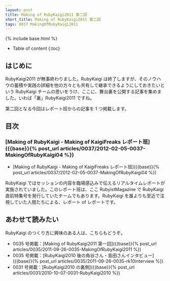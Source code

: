 ```yaml
---
layout: post
title: Making of RubyKaigi2011 第二回
short_title: Making of RubyKaigi2011 第二回
tags: 0037 MakingOfRubyKaigi2011
---
```

{% include base.html %}


* Table of content
{:toc}


## はじめに

RubyKaigi2011 が無事終わりました。RubyKaigi は終了しますが、そのノウハウの蓄積や実践の詳細を他の方々とも共有して継承できるようにしておきたいという RubyKaigi チームの思いをうけ、ここに、舞台裏を公開する記事を集めました。いわば「裏」RubyKaigi2011 ですね。

第二回となる今回はレポート班からの記事を 1 つ掲載します。

## 目次

### [Making of RubyKaigi - Making of KaigiFreaks レポート班]({{base}}{% post_url articles/0037/2012-02-05-0037-MakingOfRubyKaigi04 %})

* [Making of RubyKaigi - Making of KaigiFreaks レポート班]({{base}}{% post_url articles/0037/2012-02-05-0037-MakingOfRubyKaigi04 %})


RubyKaigi ではセッションの内容を臨場感込みで伝えるリアルタイムレポートが実施されていました。このレポート班は、ここ RubyistMagazine で RubyKaigi 直前特集号を発行していたチームでもあります。RubyKaigi を誰よりも至近で注視していた人間たちによる、レポート of レポートです。

## あわせて読みたい

RubyKaigi のつくり方に興味のある人は、こちらもどうぞ。

* 0035 号掲載：[Making of RubyKaigi2011 第一回]({{base}}{% post_url articles/0035/2011-09-26-0035-MakingOfRubyKaigi2011 %})
* 0035 号掲載：[RubyKaigi2010 後の角谷さん・島田さんインタビュー]({{base}}{% post_url articles/0035/2011-09-26-0035-rk10interview %})
* 0031 号掲載：[RubyKaigi2010 の裏側]({{base}}{% post_url articles/0031/2010-10-07-0031-RubyKaigi2010 %})



